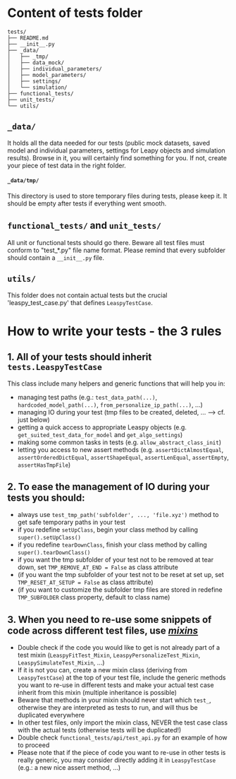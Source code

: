 # Content of tests folder

```
tests/
├── README.md
├── __init__.py
├── _data/
│   ├── _tmp/
│   ├── data_mock/
│   ├── individual_parameters/
│   ├── model_parameters/
│   ├── settings/
│   └── simulation/
├── functional_tests/
├── unit_tests/
└── utils/
```

## `_data/`

It holds all the data needed for our tests (public mock datasets, saved model and individual parameters, settings for Leapy objects and simulation results). Browse in it, you will certainly find something for you. If not, create your piece of test data in the right folder.

#### `_data/tmp/`

This directory is used to store temporary files during tests, please keep it.
It should be empty after tests if everything went smooth.

## `functional_tests/` and `unit_tests/`

All unit or functional tests should go there.
Beware all test files must conform to "test_*.py" file name format.
Please remind that every subfolder should contain a `__init__.py` file.

## `utils/`

This folder does not contain actual tests but the crucial 'leaspy_test_case.py' that defines `LeaspyTestCase`.


# How to write your tests - the 3 rules

## 1. All of your tests should inherit `tests.LeaspyTestCase`

This class include many helpers and generic functions that will help you in:
- managing test paths (e.g.: `test_data_path(...)`, `hardcoded_model_path(...)`, `from_personalize_ip_path(...)`, ...)
- managing IO during your test (tmp files to be created, deleted, ... --> cf. just below)
- getting a quick access to appropriate Leaspy objects (e.g. `get_suited_test_data_for_model` and `get_algo_settings`)
- making some common tasks in tests (e.g. `allow_abstract_class_init`)
- letting you access to new assert methods (e.g. `assertDictAlmostEqual`, `assertOrderedDictEqual`, `assertShapeEqual`, `assertLenEqual`, `assertEmpty`, `assertHasTmpFile`)

## 2. To ease the management of IO during your tests you should:

- always use `test_tmp_path('subfolder', ..., 'file.xyz')` method to get safe temporary paths in your test
- if you redefine `setUpClass`, begin your class method by calling `super().setUpClass()`
- if you redefine `tearDownClass`, finish your class method by calling `super().tearDownClass()`
- if you want the tmp subfolder of your test not to be removed at tear down, set `TMP_REMOVE_AT_END = False` as class attribute
- (if you want the tmp subfolder of your test not to be reset at set up, set `TMP_RESET_AT_SETUP = False` as class attribute)
- (if you want to customize the subfolder tmp files are stored in redefine `TMP_SUBFOLDER` class property, default to class name)

## 3. When you need to re-use some snippets of code across different test files, use [_mixins_](https://en.wikipedia.org/wiki/Mixin)

- Double check if the code you would like to get is not already part of a test mixin (`LeaspyFitTest_Mixin`, `LeaspyPersonalizeTest_Mixin`, `LeaspySimulateTest_Mixin`, ...)
- If it is not you can, create a new mixin class (deriving from `LeaspyTestCase`) at the top of your test file, include the generic methods you want to re-use in different tests and make your actual test case inherit from this mixin (multiple inheritance is possible)
- Beware that methods in your mixin should never start which `test_`, otherwise they are interpreted as tests to run, and will thus be duplicated everywhere
- In other test files, only import the mixin class, NEVER the test case class with the actual tests (otherwise tests will be duplicated!)
- Double check `functional_tests/api/test_api.py` for an example of how to proceed
- Please note that if the piece of code you want to re-use in other tests is really generic, you may consider directly adding it in `LeaspyTestCase` (e.g.: a new nice assert method, ...)
